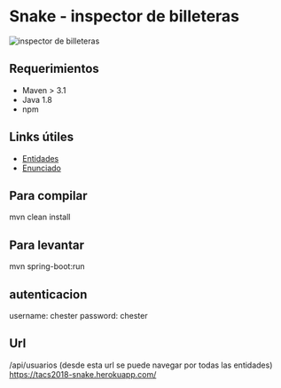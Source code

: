 # Snake - inspector de billeteras

![inspector de billeteras](https://i.ytimg.com/vi/SBSIotb48Jc/hqdefault.jpg)

## Requerimientos
- Maven > 3.1
- Java 1.8
- npm

## Links útiles
* [Entidades](https://drive.google.com/file/d/1zwPUHzhI3LDzClJPeA2sCS8lPmJ7Yh3X/view?usp=sharing)
* [Enunciado](https://docs.google.com/document/d/e/2PACX-1vRLeXzBReqD6_mOCdQL-N6-zrgQjLa7CRfaPn_k4oVKGXnlZdwEhEv3oYhMv7jmFw1xSLJh7GZFPswi/pub)

## Para compilar 
mvn clean install

## Para levantar
mvn spring-boot:run

## autenticacion
username: chester
password: chester

## Url
/api/usuarios (desde esta url se puede navegar por todas las entidades)
https://tacs2018-snake.herokuapp.com/
